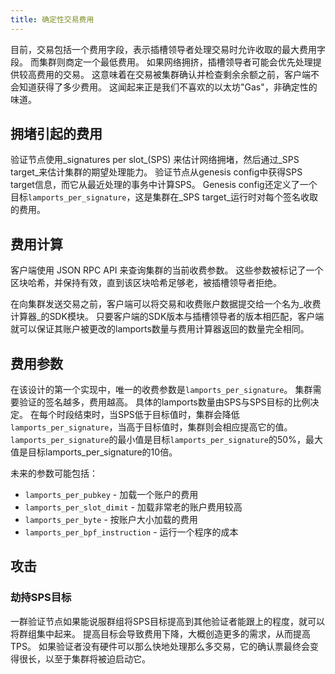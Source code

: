 ```yaml
---
title: 确定性交易费用
---
```


目前，交易包括一个费用字段，表示插槽领导者处理交易时允许收取的最大费用字段。 而集群则商定一个最低费用。 如果网络拥挤，插槽领导者可能会优先处理提供较高费用的交易。 这意味着在交易被集群确认并检查剩余余额之前，客户端不会知道获得了多少费用。 这闻起来正是我们不喜欢的以太坊"Gas"，非确定性的味道。

## 拥堵引起的费用

验证节点使用_signatures per slot_\(SPS\) 来估计网络拥堵，然后通过_SPS target_来估计集群的期望处理能力。 验证节点从genesis config中获得SPS target信息，而它从最近处理的事务中计算SPS。 Genesis config还定义了一个目标`lamports_per_signature`，这是集群在_SPS target_运行时对每个签名收取的费用。

## 费用计算

客户端使用 JSON RPC API 来查询集群的当前收费参数。 这些参数被标记了一个区块哈希，并保持有效，直到该区块哈希足够老，被插槽领导者拒绝。

在向集群发送交易之前，客户端可以将交易和收费账户数据提交给一个名为_收费计算器_的SDK模块。 只要客户端的SDK版本与插槽领导者的版本相匹配，客户端就可以保证其账户被更改的lamports数量与费用计算器返回的数量完全相同。

## 费用参数

在该设计的第一个实现中，唯一的收费参数是`lamports_per_signature`。 集群需要验证的签名越多，费用越高。 具体的lamports数量由SPS与SPS目标的比例决定。 在每个时段结束时，当SPS低于目标值时，集群会降低`lamports_per_signature`，当高于目标值时，集群则会相应提高它的值。 `lamports_per_signature`的最小值是目标`lamports_per_signature`的50%，最大值是目标lamports_per_signature的10倍。

未来的参数可能包括：

- `lamports_per_pubkey` - 加载一个账户的费用
- `lamports_per_slot_dimit` - 加载非常老的账户费用较高
- `lamports_per_byte` - 按账户大小加载的费用
- `lamports_per_bpf_instruction` - 运行一个程序的成本

## 攻击

### 劫持SPS目标

一群验证节点如果能说服群组将SPS目标提高到其他验证者能跟上的程度，就可以将群组集中起来。 提高目标会导致费用下降，大概创造更多的需求，从而提高TPS。 如果验证者没有硬件可以那么快地处理那么多交易，它的确认票最终会变得很长，以至于集群将被迫启动它。
